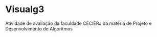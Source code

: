 # Visualg3
Atividade de avaliação da faculdade CECIERJ da matéria de Projeto e Desenvolvimento de Algoritmos

